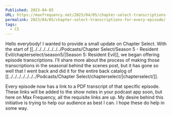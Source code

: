```yaml
---
Published: 2023-04-05
URL: https://maxfrequency.net/2023/04/05/chapter-select-transcriptions-for-every-episode/
permalink: 2023/04/05/chapter-select-transcriptions-for-every-episode/
tags:
  - CS
---
```

Hello everybody! I wanted to provide a small update on Chapter Select. With the start of [[../../../../../../../Podcasts/Chapter Select/Season 5 - Resident Evil/chapterselect/season5/|Season 5: Resident Evil]], we began offering episode transcriptions. I’ll share more about the process of making those transcriptions in the seasonal behind the scenes post, but it has gone so well that I went back and did it for the entire back catalog of [[../../../../../../../Podcasts/Chapter Select/chapterselect/|chapterselect/]].

Every episode now has a link to a PDF transcript of that specific episode. These links will be added to the show notes in your podcast app soon, but here on Max Frequency, all the requisite links are up. My desire behind this initiative is trying to help our audience as best I can. I hope these do help in some way.